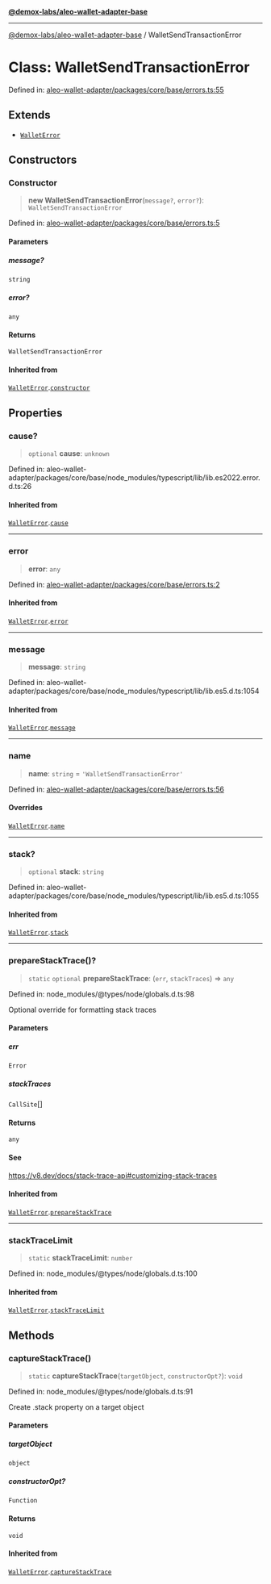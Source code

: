 [**@demox-labs/aleo-wallet-adapter-base**](../README.md)

***

[@demox-labs/aleo-wallet-adapter-base](../README.md) / WalletSendTransactionError

# Class: WalletSendTransactionError

Defined in: [aleo-wallet-adapter/packages/core/base/errors.ts:55](https://github.com/demox-labs/aleo-wallet-adapter/blob/818636b4a87a5b81f15303d0099057a3563c844a/packages/core/base/errors.ts#L55)

## Extends

- [`WalletError`](WalletError.md)

## Constructors

### Constructor

> **new WalletSendTransactionError**(`message?`, `error?`): `WalletSendTransactionError`

Defined in: [aleo-wallet-adapter/packages/core/base/errors.ts:5](https://github.com/demox-labs/aleo-wallet-adapter/blob/818636b4a87a5b81f15303d0099057a3563c844a/packages/core/base/errors.ts#L5)

#### Parameters

##### message?

`string`

##### error?

`any`

#### Returns

`WalletSendTransactionError`

#### Inherited from

[`WalletError`](WalletError.md).[`constructor`](WalletError.md#constructor)

## Properties

### cause?

> `optional` **cause**: `unknown`

Defined in: aleo-wallet-adapter/packages/core/base/node\_modules/typescript/lib/lib.es2022.error.d.ts:26

#### Inherited from

[`WalletError`](WalletError.md).[`cause`](WalletError.md#cause)

***

### error

> **error**: `any`

Defined in: [aleo-wallet-adapter/packages/core/base/errors.ts:2](https://github.com/demox-labs/aleo-wallet-adapter/blob/818636b4a87a5b81f15303d0099057a3563c844a/packages/core/base/errors.ts#L2)

#### Inherited from

[`WalletError`](WalletError.md).[`error`](WalletError.md#error)

***

### message

> **message**: `string`

Defined in: aleo-wallet-adapter/packages/core/base/node\_modules/typescript/lib/lib.es5.d.ts:1054

#### Inherited from

[`WalletError`](WalletError.md).[`message`](WalletError.md#message)

***

### name

> **name**: `string` = `'WalletSendTransactionError'`

Defined in: [aleo-wallet-adapter/packages/core/base/errors.ts:56](https://github.com/demox-labs/aleo-wallet-adapter/blob/818636b4a87a5b81f15303d0099057a3563c844a/packages/core/base/errors.ts#L56)

#### Overrides

[`WalletError`](WalletError.md).[`name`](WalletError.md#name)

***

### stack?

> `optional` **stack**: `string`

Defined in: aleo-wallet-adapter/packages/core/base/node\_modules/typescript/lib/lib.es5.d.ts:1055

#### Inherited from

[`WalletError`](WalletError.md).[`stack`](WalletError.md#stack)

***

### prepareStackTrace()?

> `static` `optional` **prepareStackTrace**: (`err`, `stackTraces`) => `any`

Defined in: node\_modules/@types/node/globals.d.ts:98

Optional override for formatting stack traces

#### Parameters

##### err

`Error`

##### stackTraces

`CallSite`[]

#### Returns

`any`

#### See

https://v8.dev/docs/stack-trace-api#customizing-stack-traces

#### Inherited from

[`WalletError`](WalletError.md).[`prepareStackTrace`](WalletError.md#preparestacktrace)

***

### stackTraceLimit

> `static` **stackTraceLimit**: `number`

Defined in: node\_modules/@types/node/globals.d.ts:100

#### Inherited from

[`WalletError`](WalletError.md).[`stackTraceLimit`](WalletError.md#stacktracelimit)

## Methods

### captureStackTrace()

> `static` **captureStackTrace**(`targetObject`, `constructorOpt?`): `void`

Defined in: node\_modules/@types/node/globals.d.ts:91

Create .stack property on a target object

#### Parameters

##### targetObject

`object`

##### constructorOpt?

`Function`

#### Returns

`void`

#### Inherited from

[`WalletError`](WalletError.md).[`captureStackTrace`](WalletError.md#capturestacktrace)
